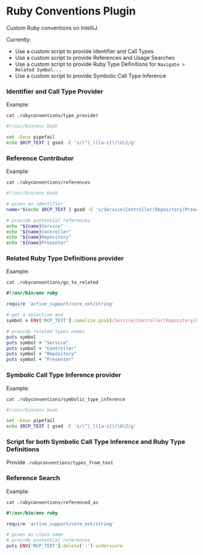 # Ruby Conventions Plugin

Custom Ruby conventions on IntelliJ.

Currently:

- Use a custom script to provide Identifier and Call Types
- Use a custom script to provide References and Usage Searches
- Use a custom script to provide Ruby Type Definitions for `Navigate > Related Symbol...`
- Use a custom script to provide Symbolic Call Type Inference

### Identifier and Call Type Provider

Example:

`cat .rubyconventions/type_provider`

```bash
#!/usr/bin/env bash

set -Eeuo pipefail
echo $RCP_TEXT | gsed -E 's/(^|_)([a-z])/\U\2/g'
```

### Reference Contributor

Example:

`cat .rubyconventions/references`

```bash
#!/usr/bin/env bash

# given an identifier
name="$(echo $RCP_TEXT | gsed -E 's/Service|Controller|Repository|Presenter//g' | gsed -E 's/(^|_)([a-z])/\U\2/g')"

# provide pontential references
echo "${name}Service"
echo "${name}Controller"
echo "${name}Repository"
echo "${name}Presenter"
```

### Related Ruby Type Definitions provider

Example:

`cat .rubyconventions/go_to_related`

```ruby
#!/usr/bin/env ruby

require 'active_support/core_ext/string'

# get a selection and
symbol = ENV['RCP_TEXT'].camelize.gsub(/Service|Controller|Repository|Presenter/, '')

# provide related types names
puts symbol
puts symbol + "Service"
puts symbol + "Controller"
puts symbol + "Repository"
puts symbol + "Presenter"
```

### Symbolic Call Type Inference provider

Example:

`cat .rubyconventions/symbolic_type_inference`

```bash
#!/usr/bin/env bash

set -Eeuo pipefail
echo $RCP_TEXT | gsed -E 's/(^|_)([a-z])/\U\2/g'
```
### Script for both Symbolic Call Type Inference and Ruby Type Definitions

Provide `.rubyconventions/types_from_text`

### Reference Search

Example:

`cat .rubyconventions/referenced_as`

```ruby
#!/usr/bin/env ruby

require 'active_support/core_ext/string'

# given an class name
# provide pontential references
puts ENV['RCP_TEXT'].delete(':').underscore
```

